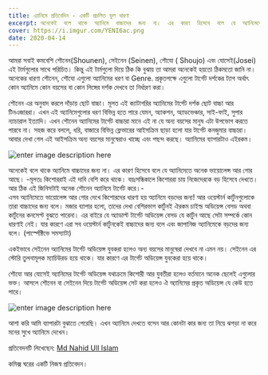 ```yaml
---
title: এ্যানিমে প্রতিবেদিন - একটি প্রচলিত ভুল ধারণা 
excerpt: অনেকেই  বলে  থাকে  অ্যানিমে  বাচ্চাদের  জন্য  না।  এর  কারণ  হিসেবে  বলে  যে  অ্যানিমেতে  অনেক  ভায়োলেন্স  আর  গোর  আছে। -মূলতঃ  কিশোররাই  এই  দাবি  বেশি  করে  থাকে।  বয়ঃসন্ধিকালে  কিশোররা  চায়  নিজেদেরকে  বড়  হিসেবে  দেখতে।  আর  ঠিক  এই  জিনিসটাই  অনেক  শৌনেন  অ্যানিমে  টার্গেট  করে।
cover: https://i.imgur.com/YENI6ac.png
date: 2020-04-14
---
```

আমরা  সবাই  কমবেশি  শৌনেন(Shounen), সেইনেন (Seinen), শৌযো ( Shoujo) এবং  যোসেই(Josei) এই  টার্মগুলোর  সাথে  পরিচিত।  কিন্তু  এই  টার্মগুলো  দিয়ে  ঠিক  কি  বুঝায়  তা  আমরা  অনেকেই  হয়তো  ঠিকমতো  জানি  না।  অনেকের  ধারণা  শৌনেন, শৌযো  এগুলো  অ্যানিমের  ধরণ  বা Genre. প্রকৃতপক্ষে  এগুলো  টার্গেট  দর্শকের  ট্যাগ  অর্থাৎ  কোন  অ্যানিমে  কোন  বয়সের  বা  কোন  লিঙ্গের  দর্শক  দেখবে  তা  নির্ধারণ  করা।  

শৌনেন এর অনুবাদ করলে দাঁড়ায় ছোট বাচ্চা। মূলত এই ক্যাটাগরির অ্যানিমের টার্গেট দর্শক ছোট বাচ্চা আর টিনএজাররা। এখন এই অ্যানিমেগুলোর ধরণ বিভিন্ন হতে পারে যেমন, অ্যাকশন, অ্যাডভেঞ্চার, সাই-ফাই, সুপার ন্যাচারাল ইত্যাদি। এখন শৌনেন অ্যানিমের টার্গেট বাচ্চারা মানে এই না যে অন্য বয়সের মানুষ এটা উপভোগ করতে পারবে না। সহজ করে বললে, ধরি, বাজারে বিভিন্ন ফ্লেভারের আইসক্রিম ছাড়া হলো যার টার্গেট কনজুমার বাচ্চারা। আবার দেখা গেল এই আইসক্রিম অন্য বয়সের মানুষেরাও খাচ্ছে এবং পছন্দ করছে। অ্যানিমের ব্যাপারটাও এইরকম।

![enter image description here](https://i.imgur.com/nPyCdSH.png)

অনেকেই  বলে  থাকে  অ্যানিমে  বাচ্চাদের  জন্য  না।  এর  কারণ  হিসেবে  বলে  যে  অ্যানিমেতে  অনেক  ভায়োলেন্স  আর  গোর  আছে। -মূলতঃ  কিশোররাই  এই  দাবি  বেশি  করে  থাকে।  বয়ঃসন্ধিকালে  কিশোররা  চায়  নিজেদেরকে  বড়  হিসেবে  দেখতে।  আর  ঠিক  এই  জিনিসটাই  অনেক  শৌনেন  অ্যানিমে  টার্গেট  করে।-  
এসব  অ্যানিমেতে  ভায়োলেন্স  আর  গোর  দেখে  কিশোরদের  ধারণা  হয়  অ্যানিমে  বড়দের  জন্য! আর  ওয়েস্টার্ন  কার্টুনগুলোকে  তারা  বাচ্চাদের  জন্য  বলে।  মজার  ব্যাপার  হলো, তাদের  দেখা  বেশিরভাগ  কার্টুনই  ঐরকম  চাইল্ড  অডিয়েন্স  বেসড  অথবা  কার্টুনের  কনসেপ্ট  বুঝতে  পারেনা।  এর  বাইরে  যে  অ্যাডাল্ট  টার্গেট  অডিয়েন্স  বেসড  যে  কার্টুন  আছে  সেটা  সম্পর্কে  কোন  ধারণাই  নেই।  যার  কারণে  এরা  সব  ওয়েস্টার্ন  কার্টুনকেই  বাচ্চাদের  জন্য  বলে  এবং  জাপানিজ  অ্যানিমেকে  বড়দের  জন্য  বলে। (পার্স্পে‌ক্টিভে  সমস্যাটা)

একইভাবে  সেইনেন  অ্যানিমের  টার্গেট  অডিয়েন্স  যুবকরা  হলেও  অন্য  বয়সের  মানুষেরা  দেখবে  না  এমন  নয়।  সেইনেন  এর  স্টোরি  তুলনামূলক  ম্যাচিউরড  হয়ে  থাকে।  যার  কারণে  এর  টার্গেট  অডিয়েন্স  যুবকেরা  হয়ে  থাকে।

শৌযো  আর  যোসেই  অ্যানিমের  টার্গেট  অডিয়েন্স  যথাক্রমে  কিশোরী  আর  যুবতীরা  হলেও  বর্তমানে  অনেক  ছেলেই  এগুলোর  ভক্ত।  আসলে  শৌনেন  বা  সেইনেন  দিয়ে  টার্গেট  অডিয়েন্স  সেট  করা  হলেও  ঐ  অ্যানিমের  প্রকৃত  অডিয়েন্স  যে  কেউ  হতে  পারে।

![enter image description here](https://i.imgur.com/9Mrfdsg.png)

আশা  করি  আমি  ব্যাপারটা  বুঝাতে  পেরেছি।  এখন  অ্যানিমে  দেখতে  বসেন  আর  কোনটা  কার  জন্য  তা  নিয়ে  ঝগড়া  না  করে  মনের  সুখে  অ্যানিমে  দেখেন।

প্রতিবেদনটি লিখেছেন: [Md Nahid Ull Islam](https://www.facebook.com/profile.php?id=100008013813623)

কমিক্স ঘরের একটি নিজস্ব প্রতিবেদন।